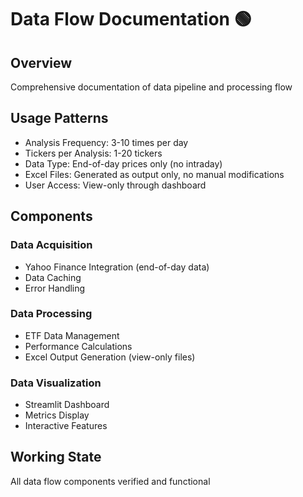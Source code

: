 # Data Flow Documentation 🟢

## Overview
Comprehensive documentation of data pipeline and processing flow

## Usage Patterns
- Analysis Frequency: 3-10 times per day
- Tickers per Analysis: 1-20 tickers
- Data Type: End-of-day prices only (no intraday)
- Excel Files: Generated as output only, no manual modifications
- User Access: View-only through dashboard

## Components
### Data Acquisition
- Yahoo Finance Integration (end-of-day data)
- Data Caching
- Error Handling

### Data Processing
- ETF Data Management
- Performance Calculations
- Excel Output Generation (view-only files)

### Data Visualization
- Streamlit Dashboard
- Metrics Display
- Interactive Features

## Working State
All data flow components verified and functional

